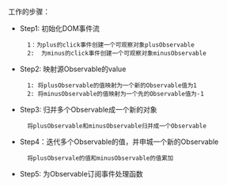 
工作的步骤：
* Step1: 初始化DOM事件流

        1：为plus的click事件创建一个可观察对象plusObservable
        2:  为minus的click事件创建一个可观察对象minusObservable

* Step2: 映射源Observable的value

        1: 将plusObservable的值映射为一个新的Observable值为1
        2: 将minusObservable的值映射为一个先的Observable值为-1

* Step3: 归并多个Observable成一个新的对象

        将plusObservable和minusObservable归并成一个Observable
* Step4：迭代多个Observable的值，并申城一个新的Observable
       
        将plusObservale的值和minusObservable的值累加
* Step5: 为Observable订阅事件处理函数
